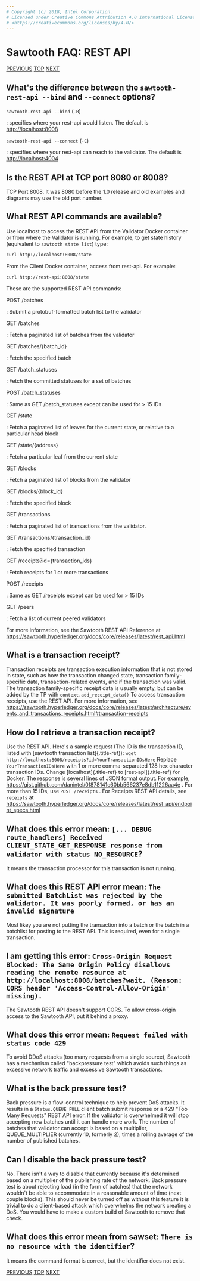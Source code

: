 ```yaml
---
# Copyright (c) 2018, Intel Corporation.
# Licensed under Creative Commons Attribution 4.0 International License
# <https://creativecommons.org/licenses/by/4.0/>
---
```

# Sawtooth FAQ: REST API

[PREVIOUS](/faq/client/) [TOP](/faq/) [NEXT](/faq/permissioning/)

## What\'s the difference between the `sawtooth-rest-api --bind` and `--connect` options?

`sawtooth-rest-api --bind` (`-B`)

:   specifies where your rest-api would listen. The default is
    <http://localhost:8008>

`sawtooth-rest-api --connect` (`-C`)

:   specifies where your rest-api can reach to the validator. The
    default is <http://localhost:4004>

## Is the REST API at TCP port 8080 or 8008?

TCP Port 8008. It was 8080 before the 1.0 release and old examples and
diagrams may use the old port number.

## What REST API commands are available?

Use localhost to access the REST API from the Validator Docker container
or from where the Validator is running. For example, to get state
history (equivalent to `sawtooth state list`) type:

``` sh
curl http://localhost:8008/state
```

From the Client Docker container, access from rest-api. For example:

``` sh
curl http://rest-api:8008/state
```

These are the supported REST API commands:

POST /batches

:   Submit a protobuf-formatted batch list to the validator

GET /batches

:   Fetch a paginated list of batches from the validator

GET /batches/{batch_id}

:   Fetch the specified batch

GET /batch_statuses

:   Fetch the committed statuses for a set of batches

POST /batch_statuses

:   Same as GET /batch_statuses except can be used for > 15 IDs

GET /state

:   Fetch a paginated list of leaves for the current state, or relative
    to a particular head block

GET /state/{address}

:   Fetch a particular leaf from the current state

GET /blocks

:   Fetch a paginated list of blocks from the validator

GET /blocks/{block_id}

:   Fetch the specified block

GET /transactions

:   Fetch a paginated list of transactions from the validator.

GET /transactions/{transaction_id}

:   Fetch the specified transaction

GET /receipts?id={transaction_ids}

:   Fetch receipts for 1 or more transactions

POST /receipts

:   Same as GET /receipts except can be used for > 15 IDs

GET /peers

:   Fetch a list of current peered validators

For more information, see the Sawtooth REST API Reference at
<https://sawtooth.hyperledger.org/docs/core/releases/latest/rest_api.html>

## What is a transaction receipt?

Transaction receipts are transaction execution information that is not
stored in state, such as how the transaction changed state, transaction
family-specific data, transaction-related events, and if the transaction
was valid. The transaction family-specific receipt data is usually
empty, but can be added by the TP with `context.add_receipt_data()` To
access transaction receipts, use the REST API. For more information, see
<https://sawtooth.hyperledger.org/docs/core/releases/latest/architecture/events_and_transactions_receipts.html#transaction-receipts>

## How do I retrieve a transaction receipt?

Use the REST API. Here\'s a sample request (The ID is the transaction
ID, listed with [sawtooth transaction list]{.title-ref}):
`wget http://localhost:8008/receipts?id=YourTransactionIDsHere` Replace
`YourTransactionIDsHere` with 1 or more comma-separated 128 hex
character transaction IDs. Change [localhost]{.title-ref} to
[rest-api]{.title-ref} for Docker. The response is several lines of JSON
format output. For example,
<https://gist.github.com/danintel/0f878141c60bb566237e8db11226aa4e> .
For more than 15 IDs, use `POST /receipts` . For Receipts REST API
details, see `receipts` at
<https://sawtooth.hyperledger.org/docs/core/releases/latest/rest_api/endpoint_specs.html>

## What does this error mean: `[... DEBUG route_handlers] Received CLIENT_STATE_GET_RESPONSE response from validator with status NO_RESOURCE`?

It means the transaction processor for this transaction is not running.

## What does this REST API error mean: `The submitted BatchList was rejected by the validator. It was poorly formed, or has an invalid signature`

Most likey you are not putting the transaction into a batch or the batch
in a batchlist for posting to the REST API. This is required, even for a
single transaction.

## I am getting this error: `Cross-Origin Request Blocked: The Same Origin Policy disallows reading the remote resource at http://localhost:8008/batches?wait. (Reason: CORS header 'Access-Control-Allow-Origin' missing).`

The Sawtooth REST API doesn\'t support CORS. To allow cross-origin
access to the Sawtooth API, put it behind a proxy.

## What does this error mean: `Request failed with status code 429`

To avoid DDoS attacks (too many requests from a single source), Sawtooth
has a mechanism called \"backpressure test\" which avoids such things as
excessive network traffic and excessive Sawtooth transactions.

## What is the back pressure test?

Back pressure is a flow-control technique to help prevent DoS attacks.
It results in a `Status.QUEUE_FULL` client batch submit response or a
429 \"Too Many Requests\" REST API error. If the validator is
overwhelmed it will stop accepting new batches until it can handle more
work. The number of batches that validator can accept is based on a
multiplier, QUEUE_MULTIPLIER (currently 10, formerly 2), times a rolling
average of the number of published batches.

## Can I disable the back pressure test?

No. There isn\'t a way to disable that currently because it\'s
determined based on a multiplier of the publishing rate of the network.
Back pressure test is about rejecting load (in the form of batches) that
the network wouldn\'t be able to accommodate in a reasonable amount of
time (next couple blocks). This should never be turned off as without
this feature it is trivial to do a client-based attack which overwhelms
the network creating a DoS. You would have to make a custom build of
Sawtooth to remove that check.

## What does this error mean from sawset: `There is no resource with the identifier`?

It means the command format is correct, but the identifier does not
exist.

[PREVIOUS](/faq/client/) [TOP](/faq/) [NEXT](/faq/permissioning/)
